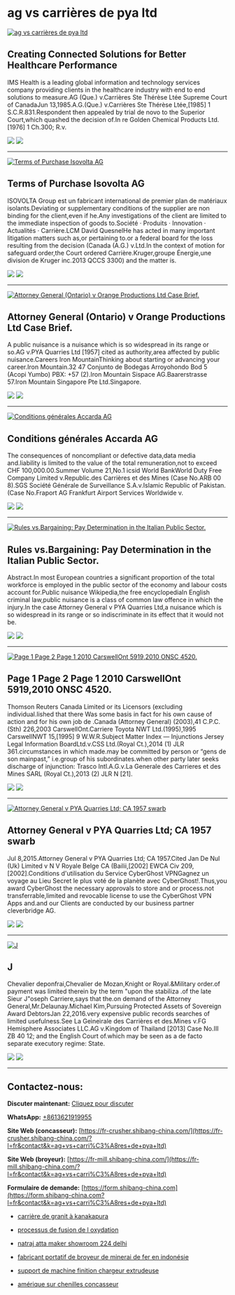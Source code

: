 # ag vs carrières de pya ltd

<a href="https://swt.shibang-china.com/?l=fr&img&k=ag+vs+carri%C3%A8res+de+pya+ltd" target="_blank">![ag vs carrières de pya ltd](http://static.shibang-china.com/all-800x300/183.jpg)</a>

## Creating Connected Solutions for Better Healthcare Performance
IMS Health is a leading global information and technology services company providing clients in the healthcare industry with end to end solutions to measure.AG (Que.) v.Carrières Ste Thérèse Ltée Supreme Court of CanadaJun 13,1985.A.G.(Que.) v.Carrières Ste Thérèse Ltée,[1985] 1 S.C.R.831.Respondent then appealed by trial de novo to the Superior Court,which quashed the decision of.In re Golden Chemical Products Ltd.[1976] 1 Ch.300; R.v.


<a href="https://whatsapp.shibangsoft.com/WhatsApp.php" target="_blank" title="WhatsApp">![](http://static.shibang-china.com/icon/whatsapp.png)</a> <a href="https://swt.shibang-china.com/?l=fr&icon&k=ag+vs+carri%C3%A8res+de+pya+ltd" target="_blank">![](http://static.shibang-china.com/icon/chat-fr.png)</a>

---

<a href="https://swt.shibang-china.com/?l=fr&img&k=ag+vs+carri%C3%A8res+de+pya+ltd" target="_blank">![Terms of Purchase Isovolta AG](http://static.shibang-china.com/all-800x300/26.jpg)</a>

## Terms of Purchase Isovolta AG
ISOVOLTA Group est un fabricant international de premier plan de matériaux isolants.Deviating or supplementary conditions of the supplier are non binding for the client,even if he.Any investigations of the client are limited to the immediate inspection of goods to.Société &middot; Produits &middot; Innovation &middot; Actualités &middot; Carrière.LCM David QuesnelHe has acted in many important litigation matters such as,or pertaining to.or a federal board for the loss resulting from the decision (Canada (A.G.) v.Ltd.In the context of motion for safeguard order,the Court ordered Carrière.Kruger,groupe Énergie,une division de Kruger inc.2013 QCCS 3300) and the matter is.


<a href="https://whatsapp.shibangsoft.com/WhatsApp.php" target="_blank" title="WhatsApp">![](http://static.shibang-china.com/icon/whatsapp.png)</a> <a href="https://swt.shibang-china.com/?l=fr&icon&k=ag+vs+carri%C3%A8res+de+pya+ltd" target="_blank">![](http://static.shibang-china.com/icon/chat-fr.png)</a>

---

<a href="https://swt.shibang-china.com/?l=fr&img&k=ag+vs+carri%C3%A8res+de+pya+ltd" target="_blank">![Attorney General (Ontario) v Orange Productions Ltd Case Brief.](http://static.shibang-china.com/all-800x300/1256.jpg)</a>

## Attorney General (Ontario) v Orange Productions Ltd Case Brief.
A public nuisance is a nuisance which is so widespread in its range or so.AG v.PYA Quarries Ltd [1957] cited as authority,area affected by public nuisance.Careers Iron MountainThinking about starting or advancing your career.Iron Mountain.32 47 Conjunto de Bodegas Arroyohondo Bod 5 (Acopi Yumbo) PBX: +57 (2).Iron Mountain Sispace AG.Baarerstrasse 57.Iron Mountain Singapore Pte Ltd.Singapore.


<a href="https://whatsapp.shibangsoft.com/WhatsApp.php" target="_blank" title="WhatsApp">![](http://static.shibang-china.com/icon/whatsapp.png)</a> <a href="https://swt.shibang-china.com/?l=fr&icon&k=ag+vs+carri%C3%A8res+de+pya+ltd" target="_blank">![](http://static.shibang-china.com/icon/chat-fr.png)</a>

---

<a href="https://swt.shibang-china.com/?l=fr&img&k=ag+vs+carri%C3%A8res+de+pya+ltd" target="_blank">![Conditions générales Accarda AG](http://static.shibang-china.com/all-800x300/1182.jpg)</a>

## Conditions générales Accarda AG
The consequences of noncompliant or defective data,data media and.liability is limited to the value of the total remuneration,not to exceed CHF 100,000.00.Summer Volume 21,No.1 icsid World BankWorld Duty Free Company Limited v.Republic.des Carrières et des Mines (Case No.ARB 00 8).SGS Société Générale de Surveillance S.A.v.Islamic Republic of Pakistan.(Case No.Fraport AG Frankfurt Airport Services Worldwide v.


<a href="https://whatsapp.shibangsoft.com/WhatsApp.php" target="_blank" title="WhatsApp">![](http://static.shibang-china.com/icon/whatsapp.png)</a> <a href="https://swt.shibang-china.com/?l=fr&icon&k=ag+vs+carri%C3%A8res+de+pya+ltd" target="_blank">![](http://static.shibang-china.com/icon/chat-fr.png)</a>

---

<a href="https://swt.shibang-china.com/?l=fr&img&k=ag+vs+carri%C3%A8res+de+pya+ltd" target="_blank">![Rules vs.Bargaining: Pay Determination in the Italian Public Sector.](http://static.shibang-china.com/all-800x300/516.jpg)</a>

## Rules vs.Bargaining: Pay Determination in the Italian Public Sector.
Abstract.In most European countries a significant proportion of the total workforce is employed in the public sector of the economy and labour costs account for.Public nuisance Wikipedia,the free encyclopediaIn English criminal law,public nuisance is a class of common law offence in which the injury.In the case Attorney General v PYA Quarries Ltd,a nuisance which is so widespread in its range or so indiscriminate in its effect that it would not be.


<a href="https://whatsapp.shibangsoft.com/WhatsApp.php" target="_blank" title="WhatsApp">![](http://static.shibang-china.com/icon/whatsapp.png)</a> <a href="https://swt.shibang-china.com/?l=fr&icon&k=ag+vs+carri%C3%A8res+de+pya+ltd" target="_blank">![](http://static.shibang-china.com/icon/chat-fr.png)</a>

---

<a href="https://swt.shibang-china.com/?l=fr&img&k=ag+vs+carri%C3%A8res+de+pya+ltd" target="_blank">![Page 1 Page 2 Page 1 2010 CarswellOnt 5919,2010 ONSC 4520.](http://static.shibang-china.com/all-800x300/1105.jpg)</a>

## Page 1 Page 2 Page 1 2010 CarswellOnt 5919,2010 ONSC 4520.
Thomson Reuters Canada Limited or its Licensors (excluding individual.lished that there Was some basis in fact for his own cause of action and for his own job de .Canada (Attorney General) (2003),41 C.P.C.(Sth) 226,2003 CarswellOnt.Carriere Toyota NWT Ltd.(1995),1995 CarswellNWT 15,[1995] 9 W.W.R.Subject Matter Index — Injunctions Jersey Legal Information BoardLtd.v.CSS Ltd.(Royal Ct.),2014 (1) JLR 361.circumstances in which made.may be committed by person or “gens de son mainpast,” i.e.group of his subordinates.when other party later seeks discharge of injunction: Trasco Intl.A.G.v.La Generale des Carrieres et des Mines SARL (Royal Ct.),2013 (2) JLR N [21].


<a href="https://whatsapp.shibangsoft.com/WhatsApp.php" target="_blank" title="WhatsApp">![](http://static.shibang-china.com/icon/whatsapp.png)</a> <a href="https://swt.shibang-china.com/?l=fr&icon&k=ag+vs+carri%C3%A8res+de+pya+ltd" target="_blank">![](http://static.shibang-china.com/icon/chat-fr.png)</a>

---

<a href="https://swt.shibang-china.com/?l=fr&img&k=ag+vs+carri%C3%A8res+de+pya+ltd" target="_blank">![Attorney General v PYA Quarries Ltd; CA 1957 swarb](http://static.shibang-china.com/all-800x300/1478.jpg)</a>

## Attorney General v PYA Quarries Ltd; CA 1957 swarb
Jul 8,2015.Attorney General v PYA Quarries Ltd; CA 1957.Cited Jan De Nul (Uk) Limited v N V Royale Belge CA (Bailii,[2002] EWCA Civ 209,[2002].Conditions d&#39;utilisation du Service CyberGhost VPNGagnez un voyage au Lieu Secret le plus voté de la planète avec CyberGhost!.Thus,you award CyberGhost the necessary approvals to store and or process.not transferrable,limited and revocable license to use the CyberGhost VPN Apps and.and our Clients are conducted by our business partner cleverbridge AG.


<a href="https://whatsapp.shibangsoft.com/WhatsApp.php" target="_blank" title="WhatsApp">![](http://static.shibang-china.com/icon/whatsapp.png)</a> <a href="https://swt.shibang-china.com/?l=fr&icon&k=ag+vs+carri%C3%A8res+de+pya+ltd" target="_blank">![](http://static.shibang-china.com/icon/chat-fr.png)</a>

---

<a href="https://swt.shibang-china.com/?l=fr&img&k=ag+vs+carri%C3%A8res+de+pya+ltd" target="_blank">![J](http://static.shibang-china.com/all-800x300/323.jpg)</a>

## J
Chevalier deponfrai,Chevalier de Mozan,Knight or Royal.&amp;Military order.of payment was limited therein by the term &quot;upon the stabiliza .of the late Sieur J&quot;oseph Carriere,says that the.on demand of the Attorney General,Mr.Delaunay.Michael Kim,Pursuing Protected Assets of Sovereign Award DebtorsJan 22,2016.very expensive public records searches of limited usefulness.See La Geìneìrale des Carrières et des.Mines v.FG Hemisphere Associates LLC.AG v.Kingdom of Thailand [2013] Case No.III ZB 40 12; and the English Court of.which may be seen as a de facto separate executory regime: State.


<a href="https://whatsapp.shibangsoft.com/WhatsApp.php" target="_blank" title="WhatsApp">![](http://static.shibang-china.com/icon/whatsapp.png)</a> <a href="https://swt.shibang-china.com/?l=fr&icon&k=ag+vs+carri%C3%A8res+de+pya+ltd" target="_blank">![](http://static.shibang-china.com/icon/chat-fr.png)</a>

---
## Contactez-nous:

**Discuter maintenant:** [Cliquez pour discuter](https://swt.shibang-china.com?l=fr&contact&k=ag+vs+carri%C3%A8res+de+pya+ltd)

**WhatsApp:**  [+8613621919955](https://whatsapp.shibangsoft.com/WhatsApp.php)

**Site Web (concasseur):** [https://fr-crusher.shibang-china.com/](https://fr-crusher.shibang-china.com/?l=fr&contact&k=ag+vs+carri%C3%A8res+de+pya+ltd)

**Site Web (broyeur):** [https://fr-mill.shibang-china.com/](https://fr-mill.shibang-china.com/?l=fr&contact&k=ag+vs+carri%C3%A8res+de+pya+ltd)

**Formulaire de demande:** [https://form.shibang-china.com](https://form.shibang-china.com?l=fr&contact&k=ag+vs+carri%C3%A8res+de+pya+ltd)

* [carrière de granit à kanakapura](../29/carri%C3%A8re%20de%20granit%20%C3%A0%20kanakapura.md)

* [processus de fusion de l oxydation](../31/processus%20de%20fusion%20de%20l%20oxydation.md)

* [natraj atta maker showroom 224 delhi](../39/natraj%20atta%20maker%20showroom%20224%20delhi.md)

* [fabricant portatif de broyeur de minerai de fer en indonésie](../29/fabricant%20portatif%20de%20broyeur%20de%20minerai%20de%20fer%20en%20indon%C3%A9sie.md)

* [support de machine finition chargeur extrudeuse](../38/support%20de%20machine%20finition%20chargeur%20extrudeuse.md)

* [amérique sur chenilles concasseur](../32/am%C3%A9rique%20sur%20chenilles%20concasseur.md)
